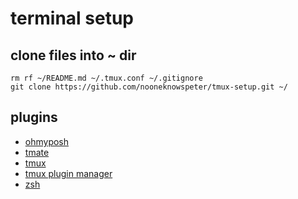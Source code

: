 # terminal setup

## clone files into ~ dir

```
rm rf ~/README.md ~/.tmux.conf ~/.gitignore
git clone https://github.com/nooneknowspeter/tmux-setup.git ~/

```

## plugins

- [ohmyposh](https://github.com/jandedobbeleer/oh-my-posh)
- [tmate](https://github.com/tmate-io/tmate)
- [tmux](https://github.com/tmux/tmux)
- [tmux plugin manager](https://github.com/tmux-plugins/tpm?tab=readme-ov-file)
- [zsh](https://wiki.archlinux.org/title/Zsh)
